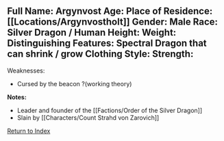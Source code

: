 Full Name: Argynvost
Age:
Place of Residence: [[Locations/Argynvostholt]]
Gender: Male
Race: Silver Dragon / Human
Height:
Weight:
Distinguishing Features: Spectral Dragon that can shrink / grow
Clothing Style:
Strength:
 - 
Weaknesses:
 - Cursed by the beacon ?(working theory)

**Notes:**
- Leader and founder of the [[Factions/Order of the Silver Dragon]]
- Slain by [[Characters/Count Strahd von Zarovich]]

[Return to Index](Index)